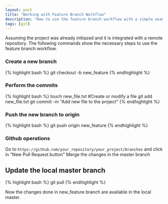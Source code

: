 ```yaml
---
layout: post
title: "Working with Feature Branch Workflow"
description: "How to use the feature branch workflow with a simple example"
tags: [git]
---
```


Assuming the project was already initiazed and it is integrated with a remote repository. The following commands show the necessary steps to use the feature branch workflow.

### Create a new branch
{% highlight bash %}
git checkout -b new_feature
{% endhighlight %}

### Perform the commits
{% highlight bash %}
touch new_file.txt #Create or modify a file
git add new_file.txt
git commit -m "Add new file to the project"
{% endhighlight %}

### Push the new branch to origin
{% highlight bash %}
git push origin new_feature
{% endhighlight %}

### Github operations
Go to `https://github.com/your_repository/your_project/branches` and click in "New Pull Request button"
Merge the changes in the master branch

## Update the local master branch
{% highlight bash %}
git pull
{% endhighlight %}

Now the changes done in new_feature branch are available in the local master.
